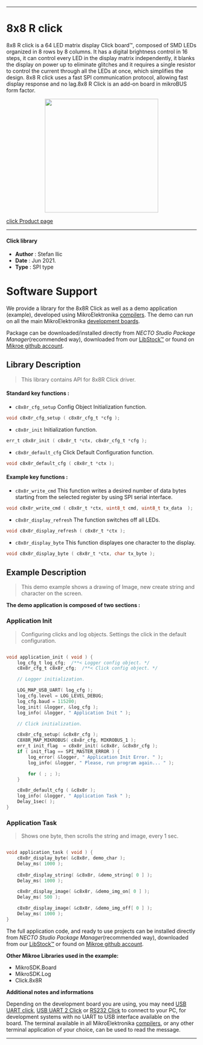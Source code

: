 
---
# 8x8 R click

8x8 R click is a 64 LED matrix display Click board™, composed of SMD LEDs organized in 8 rows by 8 columns. It has a digital brightness control in 16 steps, it can control every LED in the display matrix independently, it blanks the display on power up to eliminate glitches and it requires a single resistor to control the current through all the LEDs at once, which simplifies the design. 8x8 R click uses a fast SPI communication protocol, allowing fast display response and no lag.8x8 R Click is an add-on board in mikroBUS form factor.

<p align="center">
  <img src="https://download.mikroe.com/images/click_for_ide/8x8r_click.png" height=300px>
</p>

[click Product page](https://www.mikroe.com/8x8-r-click)

---


#### Click library

- **Author**        : Stefan Ilic
- **Date**          : Jun 2021.
- **Type**          : SPI type


# Software Support

We provide a library for the 8x8R Click
as well as a demo application (example), developed using MikroElektronika
[compilers](https://www.mikroe.com/necto-studio).
The demo can run on all the main MikroElektronika [development boards](https://www.mikroe.com/development-boards).

Package can be downloaded/installed directly from *NECTO Studio Package Manager*(recommended way), downloaded from our [LibStock&trade;](https://libstock.mikroe.com) or found on [Mikroe github account](https://github.com/MikroElektronika/mikrosdk_click_v2/tree/master/clicks).

## Library Description

> This library contains API for 8x8R Click driver.

#### Standard key functions :

- `c8x8r_cfg_setup` Config Object Initialization function.
```c
void c8x8r_cfg_setup ( c8x8r_cfg_t *cfg );
```

- `c8x8r_init` Initialization function.
```c
err_t c8x8r_init ( c8x8r_t *ctx, c8x8r_cfg_t *cfg );
```

- `c8x8r_default_cfg` Click Default Configuration function.
```c
void c8x8r_default_cfg ( c8x8r_t *ctx );
```

#### Example key functions :

- `c8x8r_write_cmd` This function writes a desired number of data bytes starting from the selected register by using SPI serial interface.
```c
void c8x8r_write_cmd ( c8x8r_t *ctx, uint8_t cmd, uint8_t tx_data  );
```

- `c8x8r_display_refresh` The function switches off all LEDs.
```c
void c8x8r_display_refresh ( c8x8r_t *ctx );
```

- `c8x8r_display_byte` This function displayes one character to the display.
```c
void c8x8r_display_byte ( c8x8r_t *ctx, char tx_byte );
```

## Example Description

> This demo example shows a drawing of Image, new create string and character on the screen.

**The demo application is composed of two sections :**

### Application Init

> Configuring clicks and log objects. Settings the click in the default configuration.

```c

void application_init ( void ) {
    log_cfg_t log_cfg;  /**< Logger config object. */
    c8x8r_cfg_t c8x8r_cfg;  /**< Click config object. */

    // Logger initialization.

    LOG_MAP_USB_UART( log_cfg );
    log_cfg.level = LOG_LEVEL_DEBUG;
    log_cfg.baud = 115200;
    log_init( &logger, &log_cfg );
    log_info( &logger, " Application Init " );

    // Click initialization.

    c8x8r_cfg_setup( &c8x8r_cfg );
    C8X8R_MAP_MIKROBUS( c8x8r_cfg, MIKROBUS_1 );
    err_t init_flag  = c8x8r_init( &c8x8r, &c8x8r_cfg );
    if ( init_flag == SPI_MASTER_ERROR ) {
        log_error( &logger, " Application Init Error. " );
        log_info( &logger, " Please, run program again... " );

        for ( ; ; );
    }

    c8x8r_default_cfg ( &c8x8r );
    log_info( &logger, " Application Task " );
    Delay_1sec( );
}

```

### Application Task

> Shows one byte, then scrolls the string and image, every 1 sec.

```c

void application_task ( void ) {
    c8x8r_display_byte( &c8x8r, demo_char );
    Delay_ms( 1000 );
    
    c8x8r_display_string( &c8x8r, &demo_string[ 0 ] );
    Delay_ms( 1000 );

    c8x8r_display_image( &c8x8r, &demo_img_on[ 0 ] );
    Delay_ms( 500 );

    c8x8r_display_image( &c8x8r, &demo_img_off[ 0 ] );
    Delay_ms( 1000 );
}

```


The full application code, and ready to use projects can be installed directly from *NECTO Studio Package Manager*(recommended way), downloaded from our [LibStock&trade;](https://libstock.mikroe.com) or found on [Mikroe github account](https://github.com/MikroElektronika/mikrosdk_click_v2/tree/master/clicks).

**Other Mikroe Libraries used in the example:**

- MikroSDK.Board
- MikroSDK.Log
- Click.8x8R

**Additional notes and informations**

Depending on the development board you are using, you may need
[USB UART click](http://shop.mikroe.com/usb-uart-click),
[USB UART 2 Click](http://shop.mikroe.com/usb-uart-2-click) or
[RS232 Click](http://shop.mikroe.com/rs232-click) to connect to your PC, for
development systems with no UART to USB interface available on the board. The
terminal available in all MikroElektronika
[compilers](http://shop.mikroe.com/compilers), or any other terminal application
of your choice, can be used to read the message.

---
